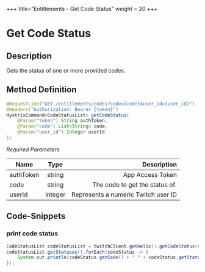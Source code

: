 +++
title="Entitlements - Get Code Status"
weight = 20
+++

# Get Code Status

## Description

Gets the status of one or more provided codes. 


## Method Definition

```java
@RequestLine("GET /entitlements/codes?code={code}&user_id={user_id}")
@Headers("Authorization: Bearer {token}")
HystrixCommand<CodeStatusList> getCodeStatus(
    @Param("token") String authToken,
    @Param("code") List<String> code,
    @Param("user_id") Integer userId
);
```

*Required Parameters*

| Name          | Type      | Description  |
| ------------- |:---------:| -----------------:|
| authToken     | string    | App Access Token |
| code     | string    | The code to get the status of. |
| userId     | integer    | Represents a numeric Twitch user ID |

## Code-Snippets

### print code status

```java
CodeStatusList codeStatusList = twitchClient.getHelix().getCodeStatus(authToken, List.of("KUHXV-4GXYP-AKAKK"), 156900877).execute();
codeStatusList.getStatuses().forEach(codeStatus -> {
    System.out.println(codeStatus.getCode() + " " + codeStatus.getStatus());
});
```
